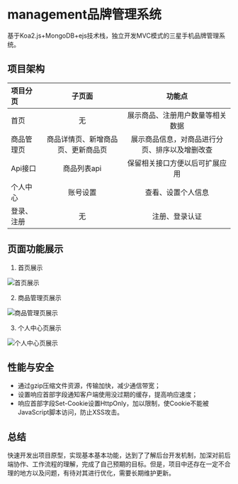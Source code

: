 # management品牌管理系统
基于Koa2.js+MongoDB+ejs技术栈，独立开发MVC模式的三星手机品牌管理系统。

## 项目架构

项目分页|子页面|功能点
:---|:---:|:---:
首页|无|展示商品、注册用户数量等相关数据
商品管理页|商品详情页、新增商品页、更新商品页|展示商品信息，对商品进行分页、排序以及增删改查
Api接口|商品列表api|保留相关接口方便以后可扩展应用
个人中心|账号设置|查看、设置个人信息
登录、注册|无|注册、登录认证

## 页面功能展示
1. 首页展示

![首页展示](./public/images/markdowm/index.gif "首页")

2. 商品管理页展示

![商品管理页展示](./public/images/markdowm/shop.gif "商品管理页")

3. 个人中心页展示

![个人中心页展示](./public/images/markdowm/user.gif "个人中心页")

## 性能与安全
* 通过gzip压缩文件资源，传输加快，减少通信带宽；
* 设置响应首部字段通知客户端使用没过期的缓存，提高响应速度；
* 响应首部字段Set-Cookie设置HttpOnly，加以限制，使Cookie不能被JavaScript脚本访问，防止XSS攻击。

## 总结
快速开发出项目原型，实现基本基本功能，达到了了解后台开发机制，加深对前后端协作、工作流程的理解，完成了自己预期的目标。但是，项目中还存在一定不合理的地方以及问题，有待对其进行优化，需要长期维护更新。
